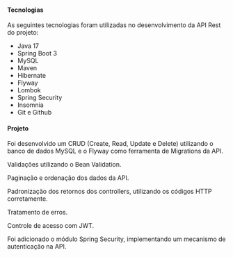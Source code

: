 #### Tecnologias

As seguintes tecnologias foram utilizadas no desenvolvimento da API Rest do projeto:

* Java 17
* Spring Boot 3
* MySQL
* Maven
* Hibernate
* Flyway
* Lombok
* Spring Security
* Insomnia
* Git e Github


#### Projeto

Foi desenvolvido um CRUD (Create, Read, Update e Delete) utilizando o banco de dados MySQL e o Flyway como ferramenta de Migrations da API.

Validações utilizando o Bean Validation.

Paginação e ordenação dos dados da API.

Padronização dos retornos dos controllers, utilizando os códigos HTTP corretamente.

Tratamento de erros.

Controle de acesso com JWT.

Foi adicionado o módulo Spring Security, implementando um mecanismo de autenticação na API.

